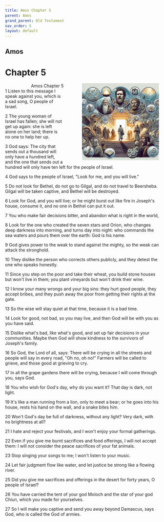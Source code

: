 ```yaml
---
title: Amos Chapter 5
parent: Amos
grand_parent: Old Testament
nav_order: 5
layout: default
---
```


## Amos

# Chapter 5

<div style="clear: both; text-align: right;">
    <div style="max-width: 50%; height: auto; float: right; margin: 0 0 10px 10px; padding-left: 10%;">
        <img src="/assets/Image/Amos/500/5.jpg" alt="Amos Chapter 5" class="chapter-image">
    </div>
    <figcaption style="font-size: 14px; text-align: right;">Amos Chapter 5</figcaption>
</div>
1 Listen to this message I speak against you, which is a sad song, O people of Israel.

2 The young woman of Israel has fallen; she will not get up again: she is left alone on her land; there is no one to help her up.

3 God says: The city that sends out a thousand will only have a hundred left, and the one that sends out a hundred will only have ten left for the people of Israel.

4 God says to the people of Israel, "Look for me, and you will live."

5 Do not look for Bethel, do not go to Gilgal, and do not travel to Beersheba. Gilgal will be taken captive, and Bethel will be destroyed.

6 Look for God, and you will live; or he might burst out like fire in Joseph's house, consume it, and no one in Bethel can put it out.

7 You who make fair decisions bitter, and abandon what is right in the world,

8 Look for the one who created the seven stars and Orion, who changes deep darkness into morning, and turns day into night: who commands the sea waters and pours them over the earth: God is his name.

9 God gives power to the weak to stand against the mighty, so the weak can attack the stronghold.

10 They dislike the person who corrects others publicly, and they detest the one who speaks honestly.

11 Since you step on the poor and take their wheat, you build stone houses but won't live in them; you plant vineyards but won't drink their wine.

12 I know your many wrongs and your big sins: they hurt good people, they accept bribes, and they push away the poor from getting their rights at the gate.

13 So the wise will stay quiet at that time, because it is a bad time.

14 Look for good, not bad, so you may live, and then God will be with you as you have said.

15 Dislike what's bad, like what's good, and set up fair decisions in your communities. Maybe then God will show kindness to the survivors of Joseph's family.

16 So God, the Lord of all, says: There will be crying in all the streets and people will say in every road, "Oh no, oh no!" Farmers will be called to grieve, and those good at grieving to cry.

17 In all the grape gardens there will be crying, because I will come through you, says God.

18 You who wish for God's day, why do you want it? That day is dark, not light.

19 It's like a man running from a lion, only to meet a bear; or he goes into his house, rests his hand on the wall, and a snake bites him.

20 Won't God's day be full of darkness, without any light? Very dark, with no brightness at all?

21 I hate and reject your festivals, and I won't enjoy your formal gatherings.

22 Even if you give me burnt sacrifices and food offerings, I will not accept them: I will not consider the peace sacrifices of your fat animals.

23 Stop singing your songs to me; I won't listen to your music.

24 Let fair judgment flow like water, and let justice be strong like a flowing river.

25 Did you give me sacrifices and offerings in the desert for forty years, O people of Israel?

26 You have carried the tent of your god Moloch and the star of your god Chiun, which you made for yourselves.

27 So I will make you captive and send you away beyond Damascus, says God, who is called the God of armies.


